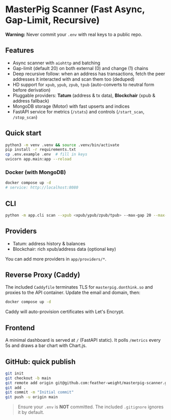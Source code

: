 # MasterPig Scanner (Fast Async, Gap-Limit, Recursive)

**Warning:** Never commit your `.env` with real keys to a public repo.

## Features
- Async scanner with `aiohttp` and batching
- Gap-limit (default 20) on both external (0) and change (1) chains
- Deep recursive follow: when an address has transactions, fetch the peer addresses it interacted with and scan them too (deduped)
- HD support for `xpub`, `ypub`, `zpub`, `tpub` (auto-converts to neutral form before derivation)
- Pluggable providers: **Tatum** (address & tx data), **Blockchair** (xpub & address fallback)
- MongoDB storage (Motor) with fast upserts and indices
- FastAPI service for metrics (`/stats`) and controls (`/start_scan`, `/stop_scan`)

## Quick start
```bash
python3 -m venv .venv && source .venv/bin/activate
pip install -r requirements.txt
cp .env.example .env  # fill in keys
uvicorn app.main:app --reload
```

### Docker (with MongoDB)
```bash
docker compose up -d
# service: http://localhost:8080
```

## CLI
```bash
python -m app.cli scan --xpub <xpub/ypub/zpub/tpub> --max-gap 20 --max-depth 2
```

## Providers
- Tatum: address history & balances
- Blockchair: rich xpub/address data (optional key)

You can add more providers in `app/providers/*`.


## Reverse Proxy (Caddy)
The included `Caddyfile` terminates TLS for `masterpig.donthink.so` and proxies to the API container.
Update the email and domain, then:
```bash
docker compose up -d
```
Caddy will auto-provision certificates with Let's Encrypt.

## Frontend
A minimal dashboard is served at `/` (FastAPI static). It polls `/metrics` every 5s and draws a bar chart with Chart.js.


## GitHub: quick publish
```bash
git init
git checkout -b main
git remote add origin git@github.com:feather-weight/masterpig-scanner.git
git add .
git commit -m "Initial commit"
git push -u origin main
```
> Ensure your `.env` is **NOT** committed. The included `.gitignore` ignores it by default.
